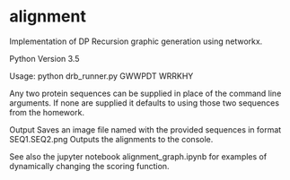 # alignment

Implementation of DP Recursion graphic generation using networkx.

Python Version 3.5

Usage:
	python drb_runner.py GWWPDT WRRKHY

Any two protein sequences can be supplied in place of the command line arguments.  If none are supplied it defaults to using those two sequences from the homework.

Output
Saves an image file named with the provided sequences in format SEQ1.SEQ2.png
Outputs the alignments to the console. 


See also the jupyter notebook alignment_graph.ipynb for examples of dynamically changing the scoring function.